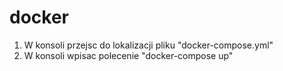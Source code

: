 # docker
1. W konsoli przejsc do lokalizacji pliku "docker-compose.yml"
2. W konsoli wpisac polecenie "docker-compose up"

